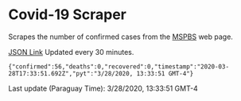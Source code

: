 # Covid-19 Scraper

Scrapes the number of confirmed cases from the [MSPBS](https://www.mspbs.gov.py/covid-19.php) web page.

[JSON Link](https://jmayalag.github.io/covid19-scrape/cases.json)
Updated every 30 minutes.
```
{"confirmed":56,"deaths":0,"recovered":0,"timestamp":"2020-03-28T17:33:51.692Z","pyt":"3/28/2020, 13:33:51 GMT-4"}
```
Last update (Paraguay Time): 3/28/2020, 13:33:51 GMT-4